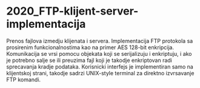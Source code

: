 # 2020_FTP-klijent-server-implementacija
Prenos fajlova izmedju klijenata i servera. Implementacija FTP protokola sa prosirenim funkcionalnostima kao na primer AES 128-bit enkripcija. Komunikacija se vrsi pomocu objekata 
koji se serijalizuju i enkriptuju, i ako je potrebno salje se ili preuzima fajl koji je takodje enkriptovan radi sprecavanja kradje podataka. Korisnicki interfejs je implementiran 
samo na klijentskoj strani, takodje sadrzi UNIX-style terminal za direktno izvrsavanje FTP komandi.

